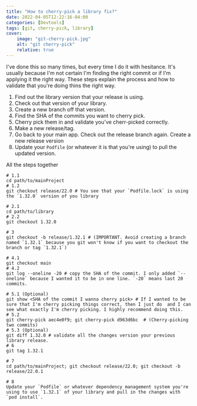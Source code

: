 ```yaml
---
title: "How to cherry-pick a library fix?"
date: 2022-04-05T12:22:16-04:00
categories: [Devtools]
tags: [git, cherry-pick, library]
cover:
    image: "git-cherry-pick.jpg"
    alt: "git cherry-pick"
    relative: true
---
```


I've done this so many times, but every time I do it with hesitance. 
It's usually because I'm not certain I'm finding the right commit or if I'm applying it the right way. 
These steps explain the process and how to validate that you're doing thins the right way. 

1. Find out the library version that your release is using.
2. Check out that version of your library.
3. Create a new branch off that version.
4. Find the SHA of the commits you want to cherry pick. 
5. Cherry pick them in and validate you've cherr-picked correctly.
6. Make a new release/tag.
7. Go back to your main app. Check out the release branch again. Create a new release version
8. Update your `Podfile` (or whatever it is that you're using) to pull the updated version.

All the steps together

```
# 1.1 
cd path/to/mainProject 
# 1.2 
git checkout release/22.0 # You see that your `Podfile.lock` is using the `1.32.0` version of you library

# 2.1 
cd path/to/library 
# 2.2 
git checkout 1.32.0 

# 3
git checkout -b release/1.32.1 # (IMPORTANT. Avoid creating a branch named `1.32.1` because you git won't know if you want to checkout the branch or tag `1.32.1`)

# 4.1 
git checkout main 
# 4.2
git log --oneline -20 # copy the SHA of the commit. I only added `--oneline` because I wanted it to be in one line. `-20` means last 20 commits. 

# 5.1 (Optional)
git show <SHA of the commit I wanna cherry pick> # If I wanted to be sure that I'm cherry picking things correct, then I just do  and I can see what exactly I'm cherry picking. I highly recommend doing this.
# 5.2
git cherry-pick aec4e0f9; git cherry-pick d963d6bc  # (Cherry-picking two commits)
# 5.3 (Optional)
git diff 1.32.0 # validate all the changes version your previous library release.
# 6
git tag 1.32.1 

# 7
cd path/to/mainProject; git checkout release/22.0; git checkout -b release/22.0.1 

# 8
Update your `Podfile` or whatever dependency management system you're using to use `1.32.1` of your library and pull in the changes with `pod install`.
```